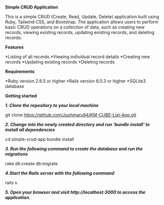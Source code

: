 **Simple CRUD Application**

This is a simple CRUD (Create, Read, Update, Delete) application built using Ruby, Tailwind CSS, and Bootstrap. The application allows users to perform basic CRUD operations on a collection of data, such as creating new records, viewing existing records, updating existing records, and deleting records.

**Features**

*Listing of all records
*Viewing individual record details
*Creating new records
*Updating existing records
*Deleting records

**Requirements**

*Ruby version 2.6.5 or higher
*Rails version 6.0.3 or higher
*SQLite3 database

**Getting started**

***1. Clone the repository to your local machine***

git clone https://github.com/Juohmaru94/KM-CUBE-List-App.git

***2. Change into the newly created directory and run 'bundle install' to install all dependencies***

cd simple-crud-app
bundle install

***3. Run the following command to create the database and run the migrations***

rake db:create db:migrate

***4.Start the Rails server with the following command***

rails s

***5. Open your browser and visit http://localhost:3000 to access the application.***
